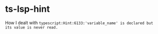 # ts-lsp-hint
How I dealt with `typescript:Hint:6133:'variable_name' is declared but its value is never read.`
